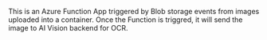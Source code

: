 This is an Azure Function App triggered by Blob storage events from images uploaded into a container. Once the Function is triggred, it will send the image to AI Vision backend for OCR.
